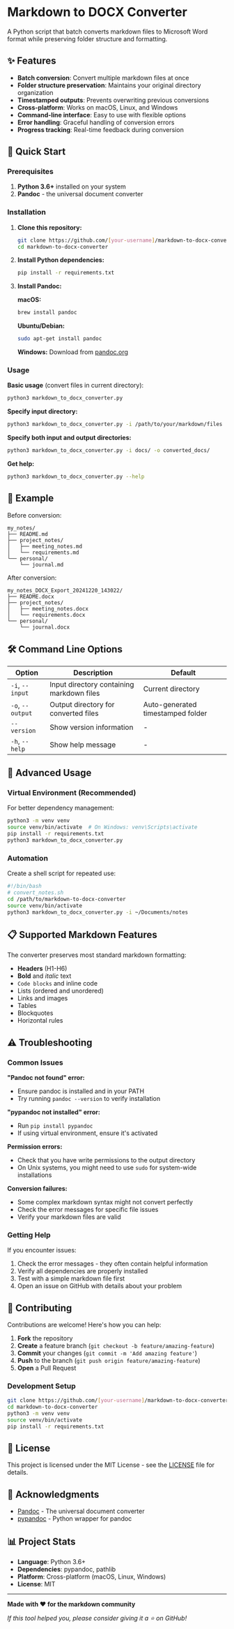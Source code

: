 # Markdown to DOCX Converter

A Python script that batch converts markdown files to Microsoft Word format while preserving folder structure and formatting.

## ✨ Features

- **Batch conversion**: Convert multiple markdown files at once
- **Folder structure preservation**: Maintains your original directory organization
- **Timestamped outputs**: Prevents overwriting previous conversions
- **Cross-platform**: Works on macOS, Linux, and Windows
- **Command-line interface**: Easy to use with flexible options
- **Error handling**: Graceful handling of conversion errors
- **Progress tracking**: Real-time feedback during conversion

## 🚀 Quick Start

### Prerequisites

1. **Python 3.6+** installed on your system
2. **Pandoc** - the universal document converter

### Installation

1. **Clone this repository:**
   ```bash
   git clone https://github.com/[your-username]/markdown-to-docx-converter.git
   cd markdown-to-docx-converter
   ```

2. **Install Python dependencies:**
   ```bash
   pip install -r requirements.txt
   ```

3. **Install Pandoc:**
   
   **macOS:**
   ```bash
   brew install pandoc
   ```
   
   **Ubuntu/Debian:**
   ```bash
   sudo apt-get install pandoc
   ```
   
   **Windows:**
   Download from [pandoc.org](https://pandoc.org/installing.html)

### Usage

**Basic usage** (convert files in current directory):
```bash
python3 markdown_to_docx_converter.py
```

**Specify input directory:**
```bash
python3 markdown_to_docx_converter.py -i /path/to/your/markdown/files
```

**Specify both input and output directories:**
```bash
python3 markdown_to_docx_converter.py -i docs/ -o converted_docs/
```

**Get help:**
```bash
python3 markdown_to_docx_converter.py --help
```

## 📁 Example

Before conversion:
```
my_notes/
├── README.md
├── project_notes/
│   ├── meeting_notes.md
│   └── requirements.md
└── personal/
    └── journal.md
```

After conversion:
```
my_notes_DOCX_Export_20241220_143022/
├── README.docx
├── project_notes/
│   ├── meeting_notes.docx
│   └── requirements.docx
└── personal/
    └── journal.docx
```

## 🛠 Command Line Options

| Option | Description | Default |
|--------|-------------|---------|
| `-i`, `--input` | Input directory containing markdown files | Current directory |
| `-o`, `--output` | Output directory for converted files | Auto-generated timestamped folder |
| `--version` | Show version information | - |
| `-h`, `--help` | Show help message | - |

## 🔧 Advanced Usage

### Virtual Environment (Recommended)

For better dependency management:

```bash
python3 -m venv venv
source venv/bin/activate  # On Windows: venv\Scripts\activate
pip install -r requirements.txt
python3 markdown_to_docx_converter.py
```

### Automation

Create a shell script for repeated use:

```bash
#!/bin/bash
# convert_notes.sh
cd /path/to/markdown-to-docx-converter
source venv/bin/activate
python3 markdown_to_docx_converter.py -i ~/Documents/notes
```

## 📋 Supported Markdown Features

The converter preserves most standard markdown formatting:

- **Headers** (H1-H6)
- **Bold** and *italic* text
- `Code blocks` and inline code
- Lists (ordered and unordered)
- Links and images
- Tables
- Blockquotes
- Horizontal rules

## ⚠️ Troubleshooting

### Common Issues

**"Pandoc not found" error:**
- Ensure pandoc is installed and in your PATH
- Try running `pandoc --version` to verify installation

**"pypandoc not installed" error:**
- Run `pip install pypandoc`
- If using virtual environment, ensure it's activated

**Permission errors:**
- Check that you have write permissions to the output directory
- On Unix systems, you might need to use `sudo` for system-wide installations

**Conversion failures:**
- Some complex markdown syntax might not convert perfectly
- Check the error messages for specific file issues
- Verify your markdown files are valid

### Getting Help

If you encounter issues:

1. Check the error messages - they often contain helpful information
2. Verify all dependencies are properly installed
3. Test with a simple markdown file first
4. Open an issue on GitHub with details about your problem

## 🤝 Contributing

Contributions are welcome! Here's how you can help:

1. **Fork** the repository
2. **Create** a feature branch (`git checkout -b feature/amazing-feature`)
3. **Commit** your changes (`git commit -m 'Add amazing feature'`)
4. **Push** to the branch (`git push origin feature/amazing-feature`)
5. **Open** a Pull Request

### Development Setup

```bash
git clone https://github.com/[your-username]/markdown-to-docx-converter.git
cd markdown-to-docx-converter
python3 -m venv venv
source venv/bin/activate
pip install -r requirements.txt
```

## 📄 License

This project is licensed under the MIT License - see the [LICENSE](LICENSE) file for details.

## 🙏 Acknowledgments

- [Pandoc](https://pandoc.org/) - The universal document converter
- [pypandoc](https://github.com/JessicaTegner/pypandoc) - Python wrapper for pandoc

## 📊 Project Stats

- **Language**: Python 3.6+
- **Dependencies**: pypandoc, pathlib
- **Platform**: Cross-platform (macOS, Linux, Windows)
- **License**: MIT

---

**Made with ❤️ for the markdown community**

*If this tool helped you, please consider giving it a ⭐ on GitHub!*
